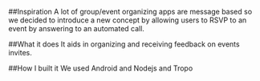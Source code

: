 ##Inspiration
A lot of group/event organizing apps are message based so we decided to introduce a new concept by allowing users to RSVP to an event by answering to an automated call.

##What it does
It aids in organizing and receiving feedback on events invites.

##How I built it
We used Android and Nodejs and Tropo


